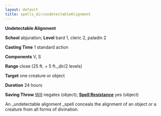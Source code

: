 ```yaml
---
layout: default
title: spells_dir/undetectableAlignment
---
```

 **Undetectable Alignment**

**School** abjuration; **Level** bard 1, cleric 2, paladin 2

**Casting Time** 1 standard action

**Components** V, S

**Range** close (25 ft. + 5 ft._dir/2 levels)

**Target** one creature or object

**Duration** 24 hours

**Saving Throw** [Will](../combat#_will) negates (object); **[Spell Resistance](../glossary#_spell-resistance)** yes (object)

An _undetectable alignment _spell conceals the alignment of an object or a creature from all forms of divination.

